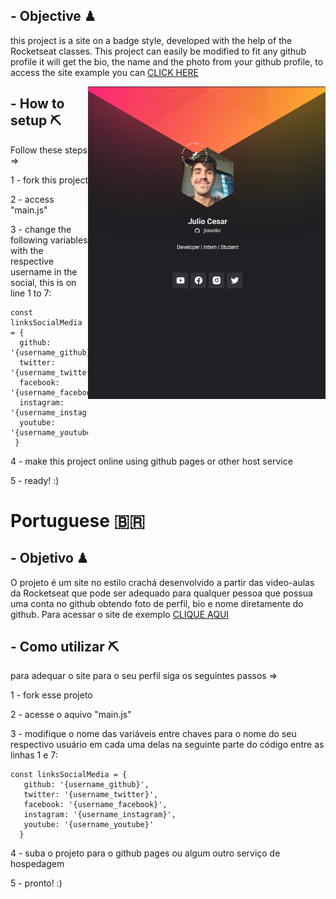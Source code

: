 ## - Objective ♟ 
 this project is a site on a badge style, developed with the help of the Rocketseat classes. This project can easily be modified to fit any github profile it will get the bio, the name and the photo from your github profile, to access the site example you can [CLICK HERE](https://jravolio.github.io/nlw-origin/)

<img align="right" alt="GIF" src="./images/homescreen.png" width="380" height="500" />

## - How to setup ⛏
 Follow these steps =>
 
 1 - fork this project
 
 2 - access "main.js"
 
 3 - change the following variables with the respective username in the social, this is on line 1 to 7:
  
  ```
const linksSocialMedia = {
    github: '{username_github}',
    twitter: '{username_twitter}',
    facebook: '{username_facebook}',
    instagram: '{username_instagram}',
    youtube: '{username_youtube}'
   }
```
4 - make this project online using github pages or other host service

 5 - ready! :)

# Portuguese :brazil:
##  - Objetivo ♟
 O projeto é um site no estilo crachá desenvolvido a partir das video-aulas da Rocketseat que pode ser adequado para qualquer pessoa que possua uma conta no github obtendo foto de perfil, bio e nome diretamente do github. Para acessar o site de exemplo [CLIQUE AQUI](https://jravolio.github.io/nlw-origin/)
 
 ##  - Como utilizar ⛏
 para adequar o site para o seu perfil siga os seguintes passos =>
 
 1 - fork esse projeto
 
 2 - acesse o aquivo "main.js"
 
 3 - modifique o nome das variáveis entre chaves para o nome do seu respectivo usuário em cada uma delas na seguinte parte do código entre as linhas 1 e 7:
 
 ```
const linksSocialMedia = {
    github: '{username_github}',
    twitter: '{username_twitter}',
    facebook: '{username_facebook}',
    instagram: '{username_instagram}',
    youtube: '{username_youtube}'
   }
```
4 - suba o projeto para o github pages ou algum outro serviço de hospedagem

5 - pronto! :)
